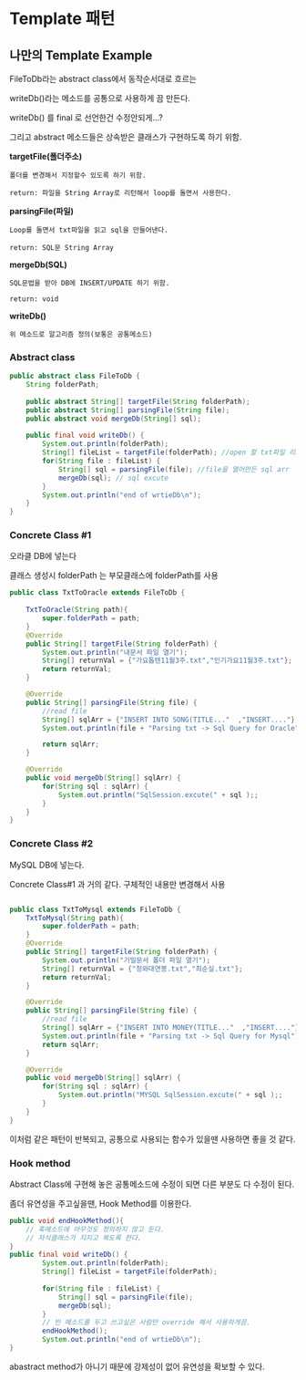 # Template 패턴

## 나만의 Template Example

FileToDb라는 abstract class에서 동작순서대로 흐르는 

writeDb()라는 메소드를 공통으로 사용하게 끔 만든다.

writeDb() 를 final 로 선언한건 수정안되게...?

그리고 abstract 메소드들은 상속받은 클래스가 구현하도록 하기 위함.

**targetFile(폴더주소)**
```
폴더를 변경해서 지정할수 있도록 하기 위함.

return: 파일을 String Array로 리턴해서 loop를 돌면서 사용한다.
```
**parsingFile(파일)** 
```
Loop를 돌면서 txt파일을 읽고 sql을 만들어낸다.

return: SQL문 String Array
```
**mergeDb(SQL)** 
```
SQL문법을 받아 DB에 INSERT/UPDATE 하기 위함.

return: void
```

**writeDb()**
```
위 메소드로 알고리즘 정의(보통은 공통메소드)
```

### Abstract class 
```java
public abstract class FileToDb {
	String folderPath;
	
	public abstract String[] targetFile(String folderPath);
	public abstract String[] parsingFile(String file);
	public abstract void mergeDb(String[] sql);
	
	public final void writeDb() {
		System.out.println(folderPath);
		String[] fileList = targetFile(folderPath); //open 할 txt파일 리스트 
		for(String file : fileList) {
			String[] sql = parsingFile(file); //file을 열어만든 sql arr
			mergeDb(sql); // sql excute
		}
		System.out.println("end of wrtieDb\n");
	}
}
```
### Concrete Class #1
오라클 DB에 넣는다

클래스 생성시 folderPath 는 부모클래스에 folderPath를 사용

```java
public class TxtToOracle extends FileToDb {
	
	TxtToOracle(String path){
		super.folderPath = path;
	}
	@Override
	public String[] targetFile(String folderPath) {
		System.out.println("내문서 파일 열기");
		String[] returnVal = {"가요톱텐11월3주.txt","인기가요11월3주.txt"};
		return returnVal;
	}

	@Override
	public String[] parsingFile(String file) {
		//read file
		String[] sqlArr = {"INSERT INTO SONG(TITLE..."  ,"INSERT...."};
		System.out.println(file + "Parsing txt -> Sql Query for Oracle");

		return sqlArr;
	}

	@Override
	public void mergeDb(String[] sqlArr) {
		for(String sql : sqlArr) {
			System.out.println("SqlSession.excute(" + sql );;
		}
	}
}
```

### Concrete Class #2
MySQL DB에 넣는다.

Concrete Class#1 과 거의 같다.
구체적인 내용만 변경해서 사용
```java

public class TxtToMysql extends FileToDb {
	TxtToMysql(String path){
		super.folderPath = path;
	}
	@Override
	public String[] targetFile(String folderPath) {
		System.out.println("기밀문서 폴더 파일 열기");
		String[] returnVal = {"청와대연봉.txt","최순실.txt"};
		return returnVal;
	}

	@Override
	public String[] parsingFile(String file) {
		//read file
		String[] sqlArr = {"INSERT INTO MONEY(TITLE..."  ,"INSERT...."};
		System.out.println(file + "Parsing txt -> Sql Query for Mysql");
		return sqlArr;
	}

	@Override
	public void mergeDb(String[] sqlArr) {
		for(String sql : sqlArr) {
			System.out.println("MYSQL SqlSession.excute(" + sql );;
		}
	}
}

```

이처럼 같은 패턴이 반복되고, 공통으로 사용되는 함수가 있을땐 사용하면 좋을 것 같다.

### Hook method
Abstract Class에 구현해 놓은 공통메소드에 수정이 되면 다른 부분도 다 수정이 된다.

좀더 유연성을 주고싶을땐, Hook Method를 이용한다.

```java
public void endHookMethod(){
    // 훅메소드에 아무것도 정의하지 않고 둔다.
    // 자식클래스가 지지고 복도록 한다.
}
public final void writeDb() {
    	System.out.println(folderPath);
		String[] fileList = targetFile(folderPath); 
        
		for(String file : fileList) {
			String[] sql = parsingFile(file);
			mergeDb(sql);
		}
        // 빈 메소드를 두고 쓰고싶은 사람만 override 해서 사용하게끔.
        endHookMethod(); 
		System.out.println("end of wrtieDb\n");
}
```

abastract method가 아니기 때문에 강제성이 없어 유연성을 확보할 수 있다.